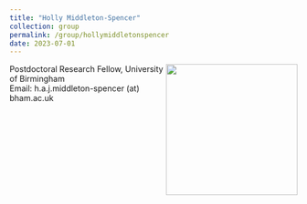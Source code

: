 ```yaml
---
title: "Holly Middleton-Spencer"
collection: group
permalink: /group/hollymiddletonspencer
date: 2023-07-01
---
```

<img src="{{ '/images/tom.jpeg'}}" width='230' align='right' />
Postdoctoral Research Fellow, University of Birmingham  <br/> Email: h.a.j.middleton-spencer (at) bham.ac.uk  <br/>  <br/>

